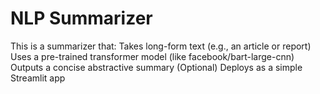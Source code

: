 # NLP Summarizer
This is a summarizer that:  Takes long-form text (e.g., an article or report)  Uses a pre-trained transformer model (like facebook/bart-large-cnn)  Outputs a concise abstractive summary  (Optional) Deploys as a simple Streamlit app
